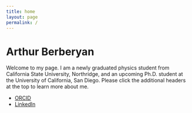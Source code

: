 ```yaml
---
title: home
layout: page
permalink: /
---
```

<html lang="en">
<head>
<title>Arthur Berberyan</title>
<meta name="google-site-verification" content="jFU2IiO8JgDQAU5ezo10jyJUL2tsa-I2r0Sb13pk2c0" />
</head>
<h1>Arthur Berberyan</h1>

Welcome to my page. I am a newly graduated physics student from California State University, Northridge, and an upcoming Ph.D. student at the University of California, San Diego. Please click the additional headers at the top to learn more about me.

- [ORCID](https://orcid.org/0009-0009-8695-2558)
- [LinkedIn](https://www.linkedin.com/in/arthurberberyan/)

<meta name="description" content="Academic website of Arthur Berberyan, graduate student, astronomer, researcher, UCSD.">
